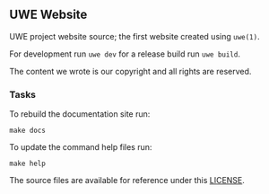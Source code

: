 ## UWE Website

UWE project website source; the first website created using `uwe(1)`.

For development run `uwe dev` for a release build run `uwe build`.

The content we wrote is our copyright and all rights are reserved.

### Tasks

To rebuild the documentation site run:

```
make docs
```

To update the command help files run:

```
make help
```

The source files are available for reference under this [LICENSE](/LICENSE).
